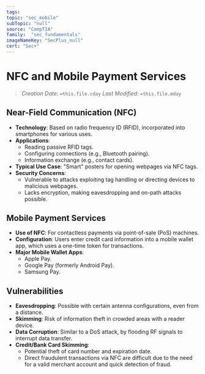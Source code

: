 ```yaml
---
tags:
topic: "sec_mobile"
subTopic: "null"
source: "CompTIA"
family:  "sec_fundamentals"
imageNameKey: "SecPlus_null" 
cert: "Sec+"
---
```

# NFC and Mobile Payment Services
> *Creation Date:* `=this.file.cday`
> *Last Modified:* `=this.file.mday`
## Near-Field Communication (NFC)

- **Technology**: Based on radio frequency ID (RFID), incorporated into smartphones for various uses.
- **Applications**:
  - Reading passive RFID tags.
  - Configuring connections (e.g., Bluetooth pairing).
  - Information exchange (e.g., contact cards).
- **Typical Use Case**: "Smart" posters for opening webpages via NFC tags.
- **Security Concerns**:
  - Vulnerable to attacks exploiting tag handling or directing devices to malicious webpages.
  - Lacks encryption, making eavesdropping and on-path attacks possible.

## Mobile Payment Services

- **Use of NFC**: For contactless payments via point-of-sale (PoS) machines.
- **Configuration**: Users enter credit card information into a mobile wallet app, which uses a one-time token for transactions.
- **Major Mobile Wallet Apps**:
  - Apple Pay.
  - Google Pay (formerly Android Pay).
  - Samsung Pay.

## Vulnerabilities

- **Eavesdropping**: Possible with certain antenna configurations, even from a distance.
- **Skimming**: Risk of information theft in crowded areas with a reader device.
- **Data Corruption**: Similar to a DoS attack, by flooding RF signals to interrupt data transfer.
- **Credit/Bank Card Skimming**:
  - Potential theft of card number and expiration date.
  - Direct fraudulent transactions via NFC are difficult due to the need for a valid merchant account and quick detection of fraud.
